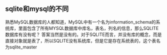 
## **sqlite和mysql的不同**

熟悉MySQL数据库的人都知道，MySQL中有一个名为information_schema的系统库，里面包含了所有MYSQL数据库中库名，表名，列名的信息，那么SQLITE数据库有没有呢？
答案当然是没有的。对于SQLITE而言，并没有库的概念，而是直接对象就是表了，所以SQLITE没有系统库，但是它是存在系统表的，这个表名为sqlite_master

